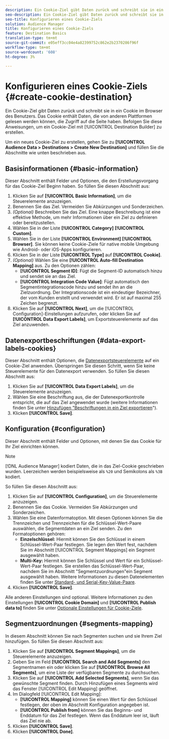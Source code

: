 ```yaml
---
description: Ein Cookie-Ziel gibt Daten zurück und schreibt sie in ein Cookie im Browser des Benutzers. Das Cookie enthält Daten, die von anderen Plattformen gelesen werden können, die Zugriff auf die Seite haben. Befolgen Sie diese Anweisungen, um ein Cookie-Ziel mit [!UICONTROL Destination Builder] zu erstellen.
seo-description: Ein Cookie-Ziel gibt Daten zurück und schreibt sie in ein Cookie im Browser des Benutzers. Das Cookie enthält Daten, die von anderen Plattformen gelesen werden können, die Zugriff auf die Seite haben. Befolgen Sie diese Anweisungen, um ein Cookie-Ziel mit [!UICONTROL Destination Builder] zu erstellen.
seo-title: Konfigurieren eines Cookie-Ziels
solution: Audience Manager
title: Konfigurieren eines Cookie-Ziels
feature: Destination Basics
translation-type: tm+mt
source-git-commit: e05eff3cc04e4a82399752c862e2b2370286f96f
workflow-type: tm+mt
source-wordcount: '608'
ht-degree: 3%

---
```



# Konfigurieren eines Cookie-Ziels {#create-cookie-destination}

Ein Cookie-Ziel gibt Daten zurück und schreibt sie in ein Cookie im Browser des Benutzers. Das Cookie enthält Daten, die von anderen Plattformen gelesen werden können, die Zugriff auf die Seite haben. Befolgen Sie diese Anweisungen, um ein Cookie-Ziel mit [!UICONTROL Destination Builder] zu erstellen.

<!-- create-cookie-destination.xml -->

Um ein neues Cookie-Ziel zu erstellen, gehen Sie zu **[!UICONTROL Audience Data > Destinations > Create New Destination]** und füllen Sie die Abschnitte wie unten beschrieben aus.

## Basisinformationen {#basic-information}

Dieser Abschnitt enthält Felder und Optionen, die den Erstellungsvorgang für das Cookie-Ziel Beginn haben. So füllen Sie diesen Abschnitt aus:

1. Klicken Sie auf **[!UICONTROL Basic Information]**, um die Steuerelemente anzuzeigen.
2. Benennen Sie das Ziel. Vermeiden Sie Abkürzungen und Sonderzeichen.
3. *(Optional)* Beschreiben Sie das Ziel. Eine knappe Beschreibung ist eine effektive Methode, um mehr Informationen über ein Ziel zu definieren oder bereitzustellen.
4. Wählen Sie in der Liste **[!UICONTROL Category]** **[!UICONTROL Custom]**.
5. Wählen Sie in der Liste **[!UICONTROL Environment]** **[!UICONTROL Browser]**. Sie können keine Cookie-Ziele für native mobile Umgebung wie Android- oder iOS-Apps konfigurieren.
6. Klicken Sie in der Liste **[!UICONTROL Type]** auf **[!UICONTROL Cookie]**.
7. *(Optional)* Wählen Sie eine  **[!UICONTROL Auto-fill Destination Mapping]** aus. Zu den Optionen zählen:
   * **[!UICONTROL Segment ID]**: Fügt die Segment-ID automatisch hinzu und sendet sie an das Ziel.
   * **[!UICONTROL Integration Code Value]**: Fügt automatisch den Segmentintegrationscode hinzu und sendet ihn an die Zielzuordnung. Der Integrationscode ist ein eindeutiger Bezeichner, der vom Kunden erstellt und verwendet wird. Er ist auf maximal 255 Zeichen begrenzt.
8. Klicken Sie auf **[!UICONTROL Next]**, um die [!UICONTROL Configuration]-Einstellungen aufzurufen, oder klicken Sie auf **[!UICONTROL Data Export Labels]**, um Exportsteuerelemente auf das Ziel anzuwenden.

## Datenexportbeschriftungen {#data-export-labels-cookies}

Dieser Abschnitt enthält Optionen, die [Datenexportsteuerelemente](../../features/data-export-controls.md) auf ein Cookie-Ziel anwenden. Überspringen Sie diesen Schritt, wenn Sie keine Steuerelemente für den Datenexport verwenden. So füllen Sie diesen Abschnitt aus:

1. Klicken Sie auf **[!UICONTROL Data Export Labels]**, um die Steuerelemente anzuzeigen.
2. Wählen Sie eine Beschriftung aus, die der Datenexportkontrolle entspricht, die auf das Ziel angewendet wurde (weitere Informationen finden Sie unter [Hinzufügen &quot;Beschriftungen in ein Ziel exportieren](/help/using/features/destinations/add-data-export-labels.md)&quot;).
3. Klicken **[!UICONTROL Save]**.

## Konfiguration {#configuration}

Dieser Abschnitt enthält Felder und Optionen, mit denen Sie das Cookie für Ihr Ziel einrichten können.

>[!NOTE]
>
>[!DNL Audience Manager] kodiert Daten, die in das Ziel-Cookie geschrieben wurden. Leerzeichen werden beispielsweise als `%20` und Semikolons als `%3B` kodiert.

So füllen Sie diesen Abschnitt aus:

1. Klicken Sie auf **[!UICONTROL Configuration]**, um die Steuerelemente anzuzeigen.
1. Benennen Sie das Cookie. Vermeiden Sie Abkürzungen und Sonderzeichen.
1. Wählen Sie eine Datenformatoption. Mit diesen Optionen können Sie die Trennzeichen und Trennzeichen für die Schlüssel-Wert-Paare auswählen, die Segmentdaten an ein Ziel senden. Zu den Formatoptionen gehören:
   * **Einzelschlüssel:** Hiermit können Sie den Schlüssel in einem Schlüssel-Wert-Paar festlegen. Sie legen den Wert fest, nachdem Sie im Abschnitt [!UICONTROL Segment Mappings] ein Segment ausgewählt haben.
   * **Multi-Key:** Hiermit können Sie Schlüssel und Wert für ein Schlüssel-Wert-Paar festlegen. Sie erstellen das Schlüssel-Wert-Paar, nachdem Sie im Abschnitt &quot;Segmentzuordnungen&quot;ein Segment ausgewählt haben.
Weitere Informationen zu diesen Datenelementen finden Sie unter [Standard- und Serial-Key-Value-Paare](../../features/destinations/key-value-pairs.md).
1. Klicken **[!UICONTROL Save]**.

Alle anderen Einstellungen sind optional. Weitere Informationen zu den Einstellungen **[!UICONTROL Cookie Domain]** und **[!UICONTROL Publish data to]** finden Sie unter [Optionale Einstellungen für Cookie-Ziele](/help/using/features/destinations/cookie-destination-options.md).

## Segmentzuordnungen {#segments-mapping}

In diesem Abschnitt können Sie nach Segmenten suchen und sie Ihrem Ziel hinzufügen. So füllen Sie diesen Abschnitt aus:

1. Klicken Sie auf **[!UICONTROL Segment Mappings]**, um die Steuerelemente anzuzeigen.
1. Geben Sie im Feld **[!UICONTROL Search and Add Segments]** den Segmentnamen ein oder klicken Sie auf **[!UICONTROL Browse All Segments]**, um eine Liste der verfügbaren Segmente zu durchsuchen.
1. Klicken Sie auf **[!UICONTROL Add Selected Segments]**, wenn Sie das gewünschte Segment finden. Durch Hinzufügen eines Segments wird das Fenster [!UICONTROL Edit Mapping] geöffnet.
1. Im Dialogfeld [!UICONTROL Edit Mapping]:
   * **[!UICONTROL Mapping]** können Sie einen Wert für den Schlüssel festlegen, der oben im Abschnitt Konfiguration angegeben ist.
   * **[!UICONTROL Publish from]** können Sie das Beginns- und Enddatum für das Ziel festlegen. Wenn das Enddatum leer ist, läuft das Ziel nie ab.
1. Klicken **[!UICONTROL Save]**.
1. Klicken **[!UICONTROL Done]**.